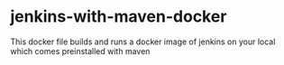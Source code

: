 # jenkins-with-maven-docker
This docker file builds and runs a docker image of jenkins on your local which comes preinstalled with maven

